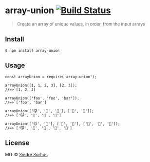 array-union [![Build Status](https://travis-ci.org/sindresorhus/array-union.svg?branch=master)](https://travis-ci.org/sindresorhus/array-union)
===============================================================================================================================================

> Create an array of unique values, in order, from the input arrays

Install
-------

    $ npm install array-union

Usage
-----

    const arrayUnion = require('array-union');

    arrayUnion([1, 1, 2, 3], [2, 3]);
    //=> [1, 2, 3]

    arrayUnion(['foo', 'foo', 'bar']);
    //=> ['foo', 'bar']

    arrayUnion(['🐱', '🦄', '🐻'], ['🦄', '🌈']);
    //=> ['🐱', '🦄', '🐻', '🌈']

    arrayUnion(['🐱', '🦄'], ['🐻', '🦄'], ['🐶', '🌈', '🌈']);
    //=> ['🐱', '🦄', '🐻', '🐶', '🌈']

License
-------

MIT © [Sindre Sorhus](https://sindresorhus.com)
